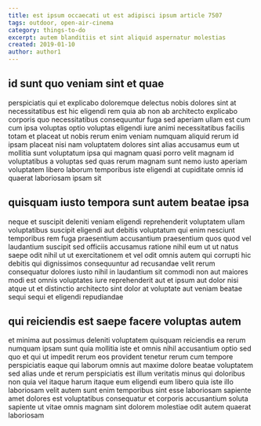 ```yaml
---
title: est ipsum occaecati ut est adipisci ipsum article 7507
tags: outdoor, open-air-cinema
category: things-to-do
excerpt: autem blanditiis et sint aliquid aspernatur molestias
created: 2019-01-10
author: author1
---
```


## id sunt quo veniam sint et quae

perspiciatis qui et explicabo doloremque delectus nobis dolores sint at necessitatibus est hic eligendi rem quia ab non ab architecto explicabo corporis quo necessitatibus consequuntur fuga sed aperiam ullam est cum cum ipsa voluptas optio voluptas eligendi iure animi necessitatibus facilis totam et placeat ut nobis rerum enim veniam numquam aliquid rerum id ipsam placeat nisi nam voluptatem dolores sint alias accusamus eum ut mollitia sunt voluptatum ipsa qui magnam quasi porro velit magnam id voluptatibus a voluptas sed quas rerum magnam sunt nemo iusto aperiam voluptatem libero laborum temporibus iste eligendi at cupiditate omnis id quaerat laboriosam ipsam sit

## quisquam iusto tempora sunt autem beatae ipsa

neque et suscipit deleniti veniam eligendi reprehenderit voluptatem ullam voluptatibus suscipit eligendi aut debitis voluptatum qui enim nesciunt temporibus rem fuga praesentium accusantium praesentium quos quod vel laudantium suscipit sed officiis accusamus ratione nihil eum ut ut natus saepe odit nihil ut ut exercitationem et vel odit omnis autem qui corrupti hic debitis qui dignissimos consequuntur ad recusandae velit rerum consequatur dolores iusto nihil in laudantium sit commodi non aut maiores modi est omnis voluptates iure reprehenderit aut et ipsum aut dolor nisi atque ut et distinctio architecto sint dolor at voluptate aut veniam beatae sequi sequi et eligendi repudiandae

## qui reiciendis est saepe facere voluptas autem

et minima aut possimus deleniti voluptatem quisquam reiciendis ea rerum numquam ipsam sunt quia mollitia iste et omnis nihil accusantium optio sed quo et qui ut impedit rerum eos provident tenetur rerum cum tempore perspiciatis eaque qui laborum omnis aut maxime dolore beatae voluptatem sed alias unde et rerum perspiciatis est illum veritatis minus qui doloribus non quia vel itaque harum itaque eum eligendi eum libero quia iste illo laboriosam velit autem sunt enim temporibus sint esse laboriosam sapiente amet dolores est voluptatibus consequatur et corporis accusantium soluta sapiente ut vitae omnis magnam sint dolorem molestiae odit autem quaerat laboriosam

